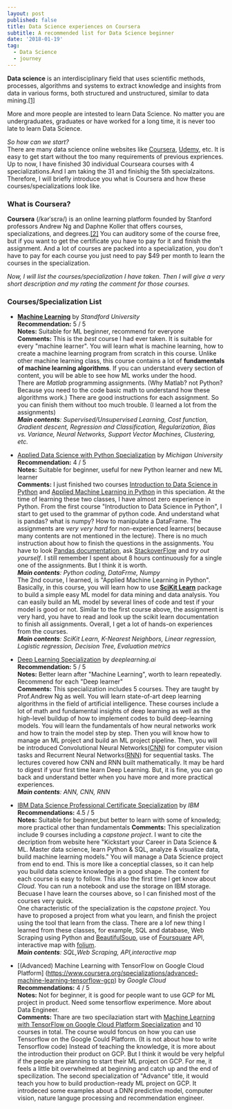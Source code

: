 ```yaml
---
layout: post
published: false
title: Data Science experiences on Coursera
subtitle: A recommended list for Data Science beginner
date: '2018-01-19'
tag:
  - Data Science
  - journey
---
```

**Data science** is an interdisciplinary field that uses scientific methods, processes, algorithms and systems to extract knowledge and insights from data in various forms, both structured and unstructured, similar to data mining.[[1]](https://en.wikipedia.org/wiki/Data_science#cite_note-:0-1)

More and more people are intested to learn Data Science. No matter you are undergraduates, graduates or have worked for a long time, it is never too late to learn Data Science.  

_So how can we start?_  
There are many data science online websites like [Coursera](https://www.coursera.org), [Udemy](https://www.udemy.com/), etc. It is easy to get start without the  too many requirements of previous expriences.   
Up to now, I have finished 30 individual Courseara courses with 4 specializations.And I am taking the 31 and finishig the 5th specialzaitons. Therefore, I will briefly introduce you what is Coursera and how these courses/specializations look like. 

### What is Coursera?

**Coursera** (/kərˈsɛrə/) is an online learning platform founded by Stanford professors Andrew Ng and Daphne Koller that offers courses, specializations, and degrees.[[2]](https://en.wikipedia.org/wiki/Coursera) You can auditory some of the course free, but if you want to get the certificate you have to pay for it and finish the assignment. And a lot of courses are packed into a specialization, you don't have to pay for each course you just need to pay $49 per month to learn the courses in the specialization. 

_Now, I will list the courses/specialization I have taken. Then I will give a very short description and my rating the comment for those courses._

### Courses/Specialization List
- [**Machine Learning**](https://www.coursera.org/learn/machine-learning) by *Standford University*   
**Recommendation:** 5 / 5  
**Notes:** Suitable for ML beginner, recommend for everyone  
**Comments:** This is the _best_ course I had ever taken. It is suitable for every "machine learner". You will learn what is machine learning, how to create a machine learning program from scratch in this course. Unlike other machine learning class, this course contains a lot of **fundamentals of machine learning algorithms**.  If you can understand every section of content, you will be able to see how ML works under the hood.   
There are *Matlab* programming assignments. (Why Matlab? not Python? Because you need to the code basic math to understand how these algorithms work.) There are good instructions for each assignment. So you can finish them without too much trouble. (I learned a lot from the assignments)  
_**Main contents**: Supervised/Unsupervised Learning, Cost function, Gradient descent, Regression and Classification, Regularization, Bias vs. Variance, Neural Networks, Support Vector Machines, Clustering, etc._   

- [Applied Data Science with Python Specialization](https://www.coursera.org/specializations/data-science-python) by _Michigan University_  
**Recommendation:** 4 / 5  
**Notes:** Suitable for beginner, useful for new Python learner and new ML learner  
**Comments:** I just finished two courses [Introduction to Data Science in Python](https://www.coursera.org/learn/python-data-analysis?specialization=data-science-python) and [Applied Machine Learning in Python](https://www.coursera.org/learn/python-machine-learning?specialization=data-science-python) in this speciation. At the time of learning these two classes, I have almost zero experience in Python. From the first course "Introduction to Data Science in Python", I start to get used to the grammar of python code. And understand what is pandas? what is numpy? How to manipulate a DataFrame. The assignments are _very very hard_ for non-experienced learners( because many contents are not mentioned in the lecture). There is no much instruction about how to finish the questions in the assignments. You have to look [Pandas documentation](https://pandas.pydata.org/pandas-docs/stable/api.html), ask [StackoverFlow](https://stackoverflow.com/) and  _try out yourself_. I still remember I spent about 8 hours continuously for a single one of the assignments. But I think it is worth.  
_**Main contents**: Python coding, DataFrme, Numpy_   
The 2nd course, I learned, is "Applied Machine Learning in Python". Basically, in this course, you will learn how to use [**SciKit Learn**](https://scikit-learn.org/stable/) package to build a simple easy ML model for data mining and data analysis. You can easily build an ML model by several lines of code and test if your model is good or not. Similar to the first course above, the assignment is very hard, you have to read and look up the scikit learn documentation to finish all assignments.  Overall, I get a lot of hands-on experiences from the courses.  
_**Main contents**: SciKit Learn, K-Nearest Neighbors, Linear regression, Logistic regression, Decision Tree, Evaluation metrics_   

- [Deep Learning Specialization](https://www.coursera.org/specializations/deep-learning) by _deeplearning.ai_    
**Recommendation:** 5 / 5  
**Notes:**  Better learn after "Machine Learning", worth to learn repeatedly. Recommend for each "Deep learner"   
**Comments:** This specialization includes 5 courses. They are taught by Prof.Andrew Ng as well. You will learn state-of-art deep learning algorithms in the field of artificial intelligence. These courses include a lot of math and fundamental insights of deep learning as well as the high-level buildup of how to implement codes to build deep-learning models. You will learn the fundamentals of how neural networks work and how to train the model step by step. Then you will know how to manage an ML project and build an ML project pipeline. Then, you will be introduced Convolutional Neural Networks([CNN](https://en.wikipedia.org/wiki/Convolutional_neural_network)) for computer vision tasks and Recurrent Neural Networks([RNN](https://en.wikipedia.org/wiki/Recurrent_neural_network)) for sequential tasks. The lectures covered how CNN and RNN built mathematically. It may be hard to digest if your first time learn Deep Learning. But, it is fine, you can go back and understand better when you have more and more practical experiences.  
_**Main contents**: ANN, CNN, RNN_  

- [IBM Data Science Professional Certificate Specialization](https://www.coursera.org/learn/what-is-datascience/) by _IBM_  
**Recommendations:** 4.5 / 5  
**Notes:** Suitable for beginner,but better to learn with some of knowledg; more practical other than fundamentals
**Comments:** This specialization include 9 courses including a _capstone project_. I want to cite the decription from website here "Kickstart your Career in Data Science & ML. Master data science, learn Python & SQL, analyze & visualize data, build machine learning models." You will manage a Data Science project from end to end. This is more like a conceptial classes, so it can help you build data science knowledge in a good shape. The content for each course is easy to follow. This also the first time I get know about _Cloud_. You can run a notebook and use the storage on IBM storage.  Becuase I have learn the  courses above, so I can finished most of the courses very quick.  
One characteristic of the specialization is the _capstone project_. You have to proposed a project from what you learn, and finish the project using the tool that learn from the class. There are a lof new thing I learned from these classes, for example, SQL and database, Web Scraping using Python and [BeautifulSoup](https://towardsdatascience.com/how-to-web-scrape-with-python-in-4-minutes-bc49186a8460), use of [Foursquare](https://developer.foursquare.com/docs) API, interactive map with [folium](https://python-visualization.github.io/folium/).   
_**Main contents**: SQL,Web Scraping, API,interactive map_  

- [(Advanced) Machine Learning with TensorFlow on Google Cloud Platform] (https://www.coursera.org/specializations/advanced-machine-learning-tensorflow-gcp) by _Google Cloud_  
**Recommendations:** 4 / 5  
**Notes:** Not for beginner, it is good for people want to use GCP for ML project in product. Need some tensorflow experimence.  More about Data Engineer.  
**Comments:** Thare are two specilaziation start with [Machine Learning with TensorFlow on Google Cloud Platform Specialization](https://www.coursera.org/specializations/machine-learning-tensorflow-gcp) and 10 courses in total.  The course would foncus on how you can use Tensorflow on the Google Could Platform. (It is not about how to write Tensorflow code) Instead of teaching the knowledge, it is more about the introduction their product on GCP. But I think it would be very helpful if the people are planning to start their ML project on GCP. For me, it feels a little bit overwhelmed at beginning and catch up and the end of specilization. The second specialization of "Advance" title, it would teach you how to build production-ready ML project on GCP. It introdeced some examples about a DNN predictive model, computer vision, nature languge processing and recommendation engineer. 



